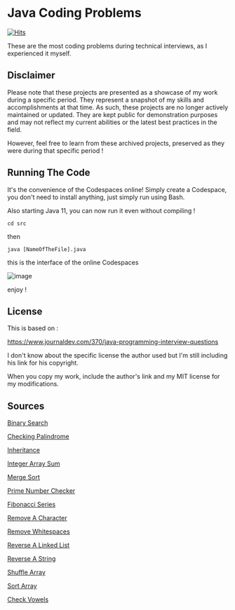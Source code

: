 # Java Coding Problems

[![Hits](https://hits.seeyoufarm.com/api/count/incr/badge.svg?url=https%3A%2F%2Fgithub.com%2Fjdevstatic%2Fjava-coding-problems&count_bg=%2379C83D&title_bg=%23555555&icon=&icon_color=%23E7E7E7&title=PAGE+VIEWS&edge_flat=false)](https://hits.seeyoufarm.com)

These are the most coding problems during
technical interviews, as I experienced it myself.

## Disclaimer
Please note that these projects are presented as a showcase of my work during a 
specific period. They represent a snapshot of my skills and accomplishments 
at that time. As such, these projects are no longer actively maintained or updated. 
They are kept public for demonstration purposes and may not reflect my current 
abilities or the latest best practices in the field. 

However, feel free to learn from these archived projects, 
preserved as they were during that specific period !

## Running The Code

It's the convenience of the Codespaces online!
Simply create a Codespace, you don't need to install
anything, just simply run using Bash.

Also starting Java 11, you can now run it even without compiling !

```
cd src
```

then 

```
java [NameOfTheFile].java
```

this is the interface of the online Codespaces

![image](https://user-images.githubusercontent.com/47092464/182785921-838bd0e5-2707-4e08-8a0b-9127afba6866.png)

enjoy !

## License

This is based on :

https://www.journaldev.com/370/java-programming-interview-questions

I don't know about the specific license the author used
but I'm still including his link for his copyright.

When you copy my work, include the author's link 
and my MIT license for my modifications.

## Sources
[Binary Search](https://github.com/jdevstatic/java-coding-problems/blob/main/src/BinarySearch.java)

[Checking Palindrome](https://github.com/jdevstatic/java-coding-problems/blob/main/src/CheckPalindromeString.java)

[Inheritance](https://github.com/jdevstatic/java-coding-problems/tree/main/src/inheritance)

[Integer Array Sum](https://github.com/jdevstatic/java-coding-problems/blob/main/src/IntegerArraySum.java)

[Merge Sort](https://github.com/jdevstatic/java-coding-problems/blob/main/src/MergeSort.java)

[Prime Number Checker](https://github.com/jdevstatic/java-coding-problems/blob/main/src/PrimeNumberCheck.java)

[Fibonacci Series](https://github.com/jdevstatic/java-coding-problems/blob/main/src/PrintFibonacciSeries.java)

[Remove A Character](https://github.com/jdevstatic/java-coding-problems/blob/main/src/RemoveAChar.java)

[Remove Whitespaces](https://github.com/jdevstatic/java-coding-problems/blob/main/src/RemoveWhiteSpaces.java)

[Reverse A Linked List](https://github.com/jdevstatic/java-coding-problems/blob/main/src/ReverseALinkedList.java)

[Reverse A String](https://github.com/jdevstatic/java-coding-problems/blob/main/src/ReverseString.java)

[Shuffle Array](https://github.com/jdevstatic/java-coding-problems/blob/main/src/ShuffleArray.java)

[Sort Array](https://github.com/jdevstatic/java-coding-problems/blob/main/src/SortArray.java)

[Check Vowels](https://github.com/jdevstatic/java-coding-problems/blob/main/src/StringContainsVowels.java)


